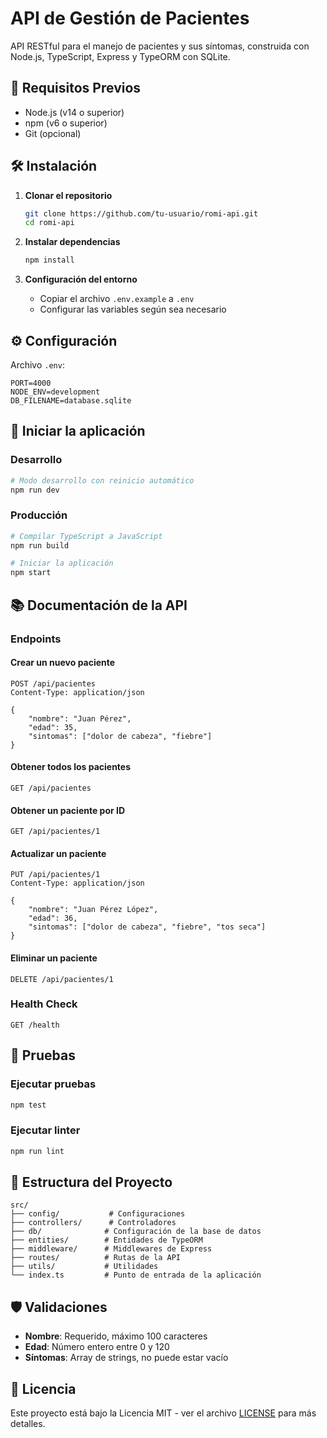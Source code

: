 # API de Gestión de Pacientes

API RESTful para el manejo de pacientes y sus síntomas, construida con Node.js, TypeScript, Express y TypeORM con SQLite.

## 🚀 Requisitos Previos

- Node.js (v14 o superior)
- npm (v6 o superior)
- Git (opcional)

## 🛠 Instalación

1. **Clonar el repositorio**
   ```bash
   git clone https://github.com/tu-usuario/romi-api.git
   cd romi-api
   ```

2. **Instalar dependencias**
   ```bash
   npm install
   ```

3. **Configuración del entorno**
   - Copiar el archivo `.env.example` a `.env`
   - Configurar las variables según sea necesario

## ⚙️ Configuración

Archivo `.env`:
```env
PORT=4000
NODE_ENV=development
DB_FILENAME=database.sqlite
```

## 🚦 Iniciar la aplicación

### Desarrollo
```bash
# Modo desarrollo con reinicio automático
npm run dev
```

### Producción
```bash
# Compilar TypeScript a JavaScript
npm run build

# Iniciar la aplicación
npm start
```

## 📚 Documentación de la API

### Endpoints

#### Crear un nuevo paciente
```http
POST /api/pacientes
Content-Type: application/json

{
    "nombre": "Juan Pérez",
    "edad": 35,
    "sintomas": ["dolor de cabeza", "fiebre"]
}
```

#### Obtener todos los pacientes
```http
GET /api/pacientes
```

#### Obtener un paciente por ID
```http
GET /api/pacientes/1
```

#### Actualizar un paciente
```http
PUT /api/pacientes/1
Content-Type: application/json

{
    "nombre": "Juan Pérez López",
    "edad": 36,
    "sintomas": ["dolor de cabeza", "fiebre", "tos seca"]
}
```

#### Eliminar un paciente
```http
DELETE /api/pacientes/1
```

### Health Check
```http
GET /health
```

## 🧪 Pruebas

### Ejecutar pruebas
```bash
npm test
```

### Ejecutar linter
```bash
npm run lint
```

## 📁 Estructura del Proyecto

```
src/
├── config/           # Configuraciones
├── controllers/      # Controladores
├── db/              # Configuración de la base de datos
├── entities/        # Entidades de TypeORM
├── middleware/      # Middlewares de Express
├── routes/          # Rutas de la API
├── utils/           # Utilidades
└── index.ts         # Punto de entrada de la aplicación
```

## 🛡️ Validaciones

- **Nombre**: Requerido, máximo 100 caracteres
- **Edad**: Número entero entre 0 y 120
- **Síntomas**: Array de strings, no puede estar vacío

## 📝 Licencia

Este proyecto está bajo la Licencia MIT - ver el archivo [LICENSE](LICENSE) para más detalles.
